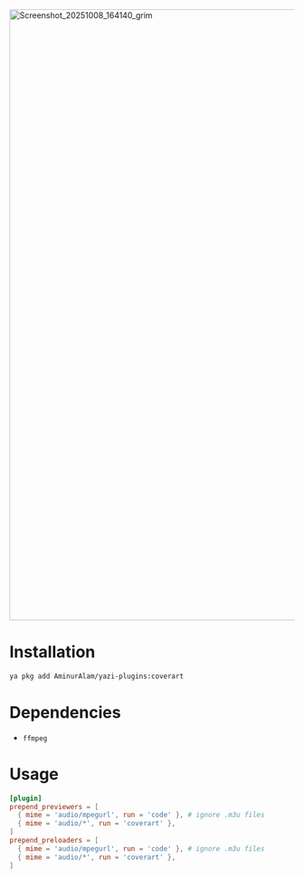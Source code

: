 <img width="1920" height="1080" alt="Screenshot_20251008_164140_grim" src="https://github.com/user-attachments/assets/e1dde089-f880-458b-bff6-1c252d52b549" />

# Installation

```sh
ya pkg add AminurAlam/yazi-plugins:coverart
```

# Dependencies

- `ffmpeg`

# Usage

```toml
[plugin]
prepend_previewers = [
  { mime = 'audio/mpegurl', run = 'code' }, # ignore .m3u files
  { mime = 'audio/*', run = 'coverart' },
]
prepend_preloaders = [
  { mime = 'audio/mpegurl', run = 'code' }, # ignore .m3u files
  { mime = 'audio/*', run = 'coverart' },
]
```
